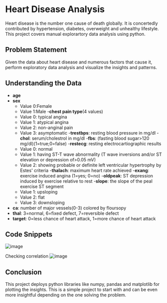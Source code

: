 # Heart Disease Analysis
Heart disease is the number one cause of death globally. It is concertedly contributed by hypertension, diabetes, overweight and unhealthy lifestyle.
This project covers manual explorartory data analysis using python.

## Problem Statement
Given the data about heart disease and numerous factors that cause it, perform exploratory data analysis and visualize the insights and patterns.

## Understanding the Data
- **age**
- **sex**
    - Value 0:Female
    - Value 1:Male
-**chest pain type**(4 values)
    - Value 0: typical angina
    - Value 1: atypical angina
    - Value 2: non-anginal pain
    - Value 3: asymptomatic
-**trestbps**: resting blood pressure in mg/dl
-**chol**: serum/cholestrol in mg/dl
-**fbs**: (fasting blood sugar>120 mg/dl)(1=true;0=false)
-**restecg**: resting electrocartiographic results
    - Value 0: normal
    - Value 1: having ST-T wave abnormality (T wave inversions and/or ST elevation or depression of>0.05 mV)
    - Value 2: showing probable or definite left ventricular hypertrophy by Estes' criteria
-**thalach**: maximum heart rate achieved
-**exang**: exercise induced angina (1=yes; 0=no)
-**oldpeak**: ST depression induced by exercise relative to rest
-**slope**: the slope of the peal exercise ST segment
    -  Value 1: upsloping
    -  Value 2: flat
    -  Value 3: downsloping
- **ca**: number of major vessels(0-3) colored by floursopy
- **thal**: 3=normal, 6=fixed defect, 7=reversible defect
- **target**: 0=less chance of heart attack, 1=more chance of heart attack

## Code Snippets
![image](https://user-images.githubusercontent.com/83388070/224418565-fce0c488-c4d9-43ab-ac7a-bafcbe39f05e.png)

Checking correlation
![image](https://user-images.githubusercontent.com/83388070/224417421-21a3c9b9-0533-40e5-80e0-3f5102a66c11.png)

## Conclusion
This project deploys python libraries like numpy, pandas and matplotlib for plotting the insights. This is a simple project to start with and can be even more insightful depending on the one solving the problem.
